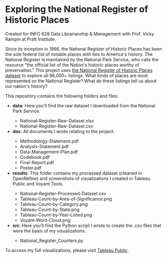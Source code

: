 # Exploring the National Register of Historic Places
Created for INFO 628 Data Librarianship & Management with Prof. Vicky Rampin at Pratt Institute. 

Since its inception in 1966, the National Register of Historic Places has been the sole federal list of notable places with ties to America's history. The National Register is maintained by the National Park Service, who calls the resource "the official list of the Nation's historic places worthy of preservation." This project uses <a href="https://www.nps.gov/subjects/nationalregister/data-downloads.htm">the National Register of Historic Places dataset</a> to explore all 96,000+ listings. What kinds of places are most represented on the National Register? What do these listings tell us about our nation's history?

This repository contains the following folders and files:
<ul><li><b>data</b>: Here you'll find the raw dataset I downloaded from the National Park Service.</li>
	<ul>
		<li>National-Register-Raw-Dataset.xlsx</li>
		<li>National-Register-Raw-Dataset.csv</li>
	</ul>
  
<li><b>doc</b>: All documents I wrote relating to the project.</li>
	<ul>
		<li>Methodology-Statement.pdf</li>
		<li>Analysis-Statement.pdf</li>
    		<li>Data-Management-Plan.pdf</li>
    		<li>Codebook.pdf</li>
    		<li>Final-Report.pdf</li>
    		<li>Poster.pdf</li>
	</ul>
  
<li><b>results</b>: This folder contains my processed dataset (cleaned in OpenRefine) and screenshots of visualizations I created in Tableau Public and Voyant Tools.</li>
	<ul>
		<li>National-Register-Processed-Dataset.csv</li>
		<li>Tableau-Count-by-Area-of-Significance.png</li>
    		<li>Tableau-Count-by-Category.png</li>
    		<li>Tableau-Count-by-State.png</li>
    		<li>Tableau-Count-by-Year-Listed.png</li>
    		<li>Voyant-Word-Cloud.png</li>
	</ul>
    
<li><b>src</b>: Here you'll find the Python script I wrote to create the .csv files that were the basis of my visualizations.</li>
	<ul>
		<li>National_Register_Counters.py</li>
	</ul></ul>

To access my full visualizations, please visit <a href="https://tinyurl.com/424k5a7h">Tableau Public</a>.
